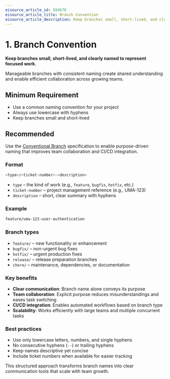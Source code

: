 ```yaml
---
eisource_article_id: 584676
eisource_article_title: Branch Convention
eisource_article_description: Keep branches small, short-lived, and clearly named to represent focused work.
---
```


# 1. Branch Convention

**Keep branches small, short-lived, and clearly named to represent focused work.**

Manageable branches with consistent naming create shared understanding and enable efficient collaboration across growing teams.

## Minimum Requirement

- Use a common naming convention for your project
- Always use lowercase with hyphens
- Keep branches small and short-lived

## Recommended

Use the [Conventional Branch](https://conventional-branch.github.io/) specification to enable purpose-driven naming that improves team collaboration and CI/CD integration.

### Format

```sh
<type>/<ticket-number>-<description>
```

- `type` – the kind of work (e.g., `feature`, `bugfix`, `hotfix`, etc.)
- `ticket-number` – project management reference (e.g., UMA-123)
- `description` – short, clear summary with hyphens

### Example

```sh
feature/uma-123-user-authentication
```

### Branch types

- `feature/` – new functionality or enhancement
- `bugfix/` – non-urgent bug fixes
- `hotfix/` – urgent production fixes
- `release/` – release preparation branches
- `chore/` – maintenance, dependencies, or documentation

### Key benefits

- **Clear communication**: Branch name alone conveys its purpose
- **Team collaboration**: Explicit purpose reduces misunderstandings and eases task switching
- **CI/CD integration**: Enables automated workflows based on branch type
- **Scalability**: Works efficiently with large teams and multiple concurrent tasks

### Best practices

- Use only lowercase letters, numbers, and single hyphens
- No consecutive hyphens (`--`) or trailing hyphens
- Keep names descriptive yet concise
- Include ticket numbers when available for easier tracking

This structured approach transforms branch names into clear communication tools that scale with team growth.
